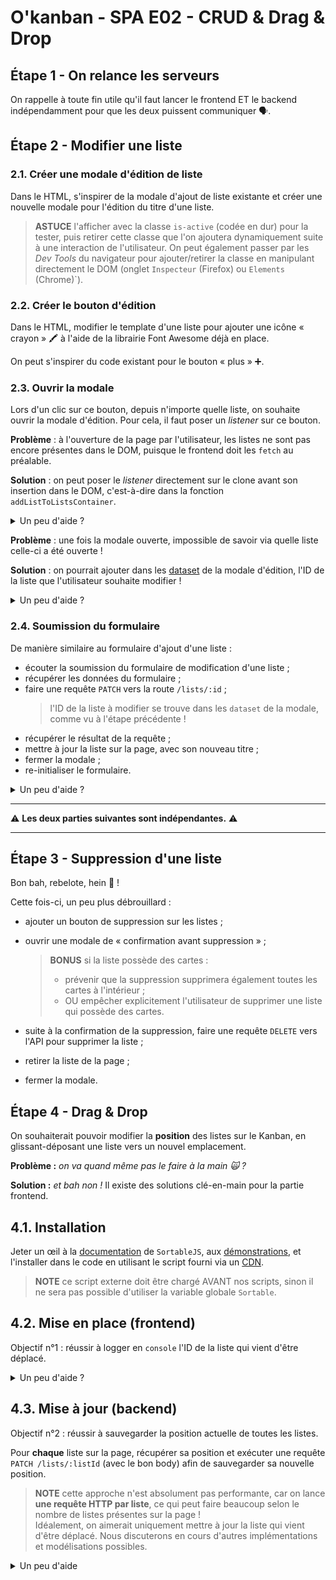 # O'kanban - SPA E02 - CRUD & Drag & Drop

## Étape 1 - On relance les serveurs

On rappelle à toute fin utile qu'il faut lancer le frontend ET le backend indépendamment pour que les deux puissent communiquer 🗣️.

## Étape 2 - Modifier une liste

### 2.1. Créer une modale d'édition de liste

Dans le HTML, s'inspirer de la modale d'ajout de liste existante et créer une nouvelle modale pour l'édition du titre d'une liste.

> **ASTUCE** l'afficher avec la classe `is-active` (codée en dur) pour la tester, puis retirer cette classe que l'on ajoutera dynamiquement suite à une interaction de l'utilisateur.
> On peut également passer par les _Dev Tools_ du navigateur pour ajouter/retirer la classe en manipulant directement le DOM (onglet `Inspecteur` (Firefox) ou `Elements` (Chrome)`).

### 2.2. Créer le bouton d'édition

Dans le HTML, modifier le template d'une liste pour ajouter une icône « crayon » 🖍️ à l'aide de la librairie Font Awesome déjà en place.

On peut s'inspirer du code existant pour le bouton « plus » ➕.

### 2.3. Ouvrir la modale

Lors d'un clic sur ce bouton, depuis n'importe quelle liste, on souhaite ouvrir la modale d'édition. Pour cela, il faut poser un _listener_ sur ce bouton.

**Problème** : à l'ouverture de la page par l'utilisateur, les listes ne sont pas encore présentes dans le DOM, puisque le frontend doit les `fetch` au préalable.

**Solution** : on peut poser le _listener_ directement sur le clone avant son insertion dans le DOM, c'est-à-dire dans la fonction `addListToListsContainer`.

<details><summary>Un peu d'aide ?</summary>

```js
function addListToListsContainer(listData) {
  // ...

  const editListButton =
    listClone.querySelector(/* SÉLECTEUR pour le bouton 🖍️ situé dans le clone */);
  editListButton.addEventListener("click", () => {
    // Ouvrir la modale d'édition de liste
  });
}
```

</details>

**Problème** : une fois la modale ouverte, impossible de savoir via quelle liste celle-ci a été ouverte !

**Solution** : on pourrait ajouter dans les [dataset](https://developer.mozilla.org/fr/docs/Learn/HTML/Howto/Use_data_attributes) de la modale d'édition,
l'ID de la liste que l'utilisateur souhaite modifier !

<details><summary>Un peu d'aide ?</summary>

```js
function addListToListsContainer(listData) {
  // ...

  const editListButton =
    listClone.querySelector(/* SÉLECTEUR pour le bouton 🖍️ situé dans le clone */);
  editListButton.addEventListener("click", () => {
    // Ouvrir la modale d'édition de liste

    const editListModal =
      document.querySelector(/* SÉLECTEUR pour la modale d'édition */);
    editListModal.dataset.listId = listData.id;
  });
}
```

> **NOTE** vous pouvez utiliser l'inspecteur (onglet `Inspecteur` ou `Element`) pour constater le résultat :
> lorsque vous ouvrez la modale, celle-ci présente dans son HTML l'attribut `data-list-id="X"` où `X` est l'ID de la liste choisie.

</details>

### 2.4. Soumission du formulaire

De manière similaire au formulaire d'ajout d'une liste :

- écouter la soumission du formulaire de modification d'une liste ;
- récupérer les données du formulaire ;
- faire une requête `PATCH` vers la route `/lists/:id` ;
  > l'ID de la liste à modifier se trouve dans les `dataset` de la modale, comme vu à l'étape précédente !
- récupérer le résultat de la requête ;
- mettre à jour la liste sur la page, avec son nouveau titre ;
- fermer la modale ;
- re-initialiser le formulaire.

<details><summary>Un peu d'aide ?</summary>

```js
// Sélectionner le formulaire d'édition de liste
//
// Écouter l'évènement `submit` sur ce formulaire, auquel cas :
// - empêcher le comportement par défaut du formulaire
// - récupérer les données du formulaire (le nouveau titre)
// - récupérer l'ID de la liste à modifier dans les dataset de la modale
// - PATCH `/lists/:listId` avec comme body { "title": "..." }
// - récupérer le résultat de la requête PATCH, et en cas de succès
// - sélectionner la liste du DOM correspondant au bon ID
// - modifier le contenu de l'élément avec le slot `list-title` avec le nouveau titre choisi
// - fermer la modale
// - reset le formulaire
//
// Festoyer !
```

</details>

---

⚠️ **Les deux parties suivantes sont indépendantes.** ⚠️

---

## Étape 3 - Suppression d'une liste

Bon bah, rebelote, hein 🤪 !

Cette fois-ci, un peu plus débrouillard :

- ajouter un bouton de suppression sur les listes ;
- ouvrir une modale de « confirmation avant suppression » ;

  > **BONUS** si la liste possède des cartes :
  >
  > - prévenir que la suppression supprimera également toutes les cartes à l'intérieur ;
  > - OU empêcher explicitement l'utilisateur de supprimer une liste qui possède des cartes.

- suite à la confirmation de la suppression, faire une requête `DELETE` vers l'API pour supprimer la liste ;
- retirer la liste de la page ;
- fermer la modale.

## Étape 4 - Drag & Drop

On souhaiterait pouvoir modifier la **position** des listes sur le Kanban, en glissant-déposant une liste vers un nouvel emplacement.

**Problème :** _on va quand même pas le faire à la main 🙀 ?_

**Solution :** _et bah non !_ Il existe des solutions clé-en-main pour la partie frontend.

## 4.1. Installation

Jeter un œil à la [documentation](https://github.com/SortableJS/Sortable) de `SortableJS`,
aux [démonstrations](http://sortablejs.github.io/Sortable/),
et l'installer dans le code en utilisant le script fourni via un [CDN](https://github.com/SortableJS/Sortable?tab=readme-ov-file#cdn).

> **NOTE** ce script externe doit être chargé AVANT nos scripts, sinon il ne sera pas possible d'utiliser la variable globale `Sortable`.

## 4.2. Mise en place (frontend)

Objectif n°1 : réussir à logger en `console` l'ID de la liste qui vient d'être déplacé.

<details><summary>Un peu d'aide ?</summary>

```js
Sortable.create(ELEMENT_DU_DOM_CONTENANT_LISTES, {
  onEnd(event) {
    // Callback qui se déclenche lorsque l'utilisateur déplace une liste
    console.log(event);
  },
});
```

</details>

## 4.3. Mise à jour (backend)

Objectif n°2 : réussir à sauvegarder la position actuelle de toutes les listes.

Pour **chaque** liste sur la page, récupérer sa position et exécuter une requête `PATCH /lists/:listId` (avec le bon body) afin de sauvegarder sa nouvelle position.

> **NOTE** cette approche n'est absolument pas performante, car on lance **une requête HTTP par liste**,
> ce qui peut faire beaucoup selon le nombre de listes présentes sur la page !  
> Idéalement, on aimerait uniquement mettre à jour la liste qui vient d'être déplacé. Nous discuterons en cours d'autres implémentations et modélisations possibles.

<details><summary>Un peu d'aide</summary>

```js
// Dans le callback 'onEnd'

// Sélectionner toutes les listes sur la page
// Pour chaque liste :
// - récupérer son ID
// - récupérer sa position
// - faire l'appel PATCH /lists/:listId avec BODY { position: X }
```

</details>
